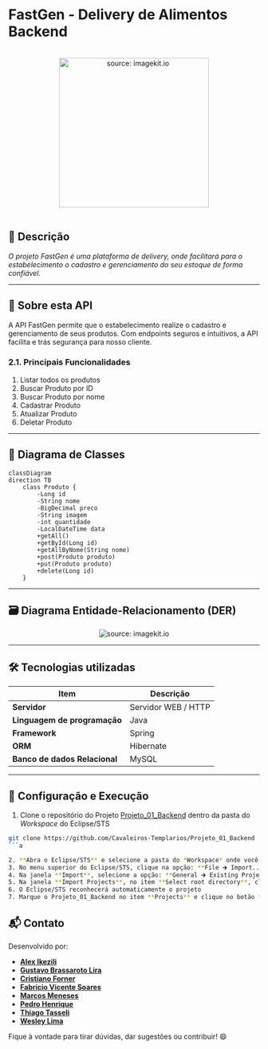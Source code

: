 # FastGen - Delivery de Alimentos Backend

<br />

<div align="center">
   <img src="https://github.com/user-attachments/assets/34446c94-1214-499e-b990-43dcb1d181a9" title="source: imagekit.io" width="300" height="300" /> 
</div>


<br />

## 📌 Descrição

*O projeto FastGen é uma plataforma de delivery, onde facilitará para o estabelecimento o cadastro e gerenciamento do seu estoque de forma confiável.*

------

## 🚀 Sobre esta API

A API FastGen permite que o estabelecimento realize o cadastro e gerenciamento de seus produtos. Com endpoints seguros e intuitivos, a API facilita e trás segurança para nosso cliente.

### 2.1. Principais Funcionalidades

1. Listar todos os produtos
1. Buscar Produto por ID
1. Buscar Produto por nome
1. Cadastrar Produto
1. Atualizar Produto
1. Deletar Produto

------

## 🧩 Diagrama de Classes

```mermaid
classDiagram
direction TB
    class Produto {
	    -Long id
	    -String nome
	    -BigDecimal preco
	    -String imagem
	    -int quantidade
	    -LocalDateTime data
	    +getAll()
	    +getById(Long id)
	    +getAllByNome(String nome)
	    +post(Produto produto)
	    +put(Produto produto)
	    +delete(Long id)
    }
```

------

## 🗃️ Diagrama Entidade-Relacionamento (DER)

<div align="center">
    <img src="https://ik.imagekit.io/smjiqpi9b/Capture.JPG?updatedAt=1748526406734" title="source: imagekit.io" />
</div>





------

## 🛠️ Tecnologias utilizadas

| Item                          | Descrição           |
| ----------------------------- | ------------------- |
| **Servidor**                  | Servidor WEB / HTTP |
| **Linguagem de programação**  | Java                |
| **Framework**                 | Spring              |
| **ORM**                       | Hibernate           |
| **Banco de dados Relacional** | MySQL               |

------

## 🧪 Configuração e Execução

1. Clone o repositório do Projeto [Projeto_01_Backend](https://github.com/Cavaleiros-Templarios/Projeto_01_Backend) dentro da pasta do *Workspace* do Eclipse/STS

```bash
git clone https://github.com/Cavaleiros-Templarios/Projeto_01_Backend
```a

2. **Abra o Eclipse/STS** e selecione a pasta do *Workspace* onde você clonou o repositório do projeto
3. No menu superior do Eclipse/STS, clique na opção: **File 🡲 Import...**
4. Na janela **Import**, selecione a opção: **General 🡲 Existing Projects into Workspace** e clique no botão **Next**
5. Na janela **Import Projects**, no item **Select root directory**, clique no botão **Browse...** e selecione a pasta do Workspace onde você clonou o repositório do projeto
6. O Eclipse/STS reconhecerá automaticamente o projeto
7. Marque o Projeto_01_Backend no item **Projects** e clique no botão **Finish** para concluir a importação


```
## 📬 Contato

Desenvolvido por:

- [**Alex Ikezili**](https://github.com/alexikezili)  
- [**Gustavo Brassaroto Lira**](https://github.com/Brassaroto)  
- [**Cristiano Forner**](https://github.com/cristianoforner)  
- [**Fabricio Vicente Soares**](https://github.com/Fabriciovics)  
- [**Marcos Meneses**](https://github.com/MarcosvMeneses)  
- [**Pedro Henrique**](https://github.com/phccoelho)  
- [**Thiago Tasseli**](https://github.com/tasselii)  
- [**Wesley Lima**](https://github.com/Wezzlim)  

Fique à vontade para tirar dúvidas, dar sugestões ou contribuir! 😄
